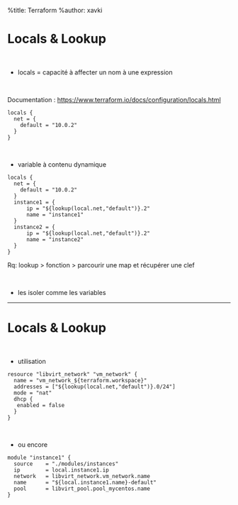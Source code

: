%title: Terraform
%author: xavki


# Locals & Lookup


<br>


* locals = capacité à affecter un nom à une expression

<br>


Documentation : https://www.terraform.io/docs/configuration/locals.html

```
locals {
  net = {
    default = "10.0.2"
  }
}
```

<br>


* variable à contenu dynamique

```
locals {
  net = {
    default = "10.0.2"
  }
  instance1 = {
      ip = "${lookup(local.net,"default")}.2"
      name = "instance1"
  }
  instance2 = {
      ip = "${lookup(local.net,"default")}.2"
      name = "instance2"
  }
}
```

Rq: lookup > fonction > parcourir une map et récupérer une clef

<br>


* les isoler comme les variables

-------------------------------------------------------------------------------------


# Locals & Lookup



<br>


* utilisation

```
resource "libvirt_network" "vm_network" {
  name = "vm_network_${terraform.workspace}"
  addresses = ["${lookup(local.net,"default")}.0/24"]
  mode = "nat"
  dhcp {
   enabled = false
  }
}
```

<br>


* ou encore 

```
module "instance1" {
  source    = "./modules/instances"
  ip        = local.instance1.ip
  network   = libvirt_network.vm_network.name
  name      = "${local.instance1.name}-default"
  pool      = libvirt_pool.pool_mycentos.name
}
```



